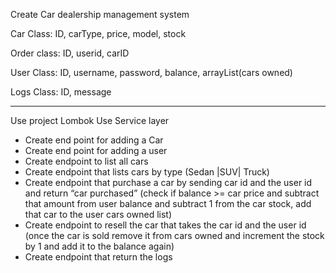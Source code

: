 

Create Car dealership management system

Car Class:
ID, carType, price, model, stock

Order class:
ID, userid, carID

User Class:
ID, username, password, balance, arrayList(cars owned)

Logs Class:
ID, message


----------

Use project Lombok
Use Service layer



- Create end point for adding a Car
- Create end point for adding a user
- Create endpoint to list all cars
- Create endpoint that lists cars by type (Sedan |SUV| Truck)
- Create endpoint that purchase a car by sending car id and the user id and return “car purchased” (check if balance >= car price and subtract that amount from user balance and subtract 1 from the car stock, add that car to the user cars owned list)
- Create endpoint to resell the car that takes the car id and the user id (once the car is sold remove it from cars owned and increment the stock by 1 and add it to the balance again)
- Create endpoint that return the logs
